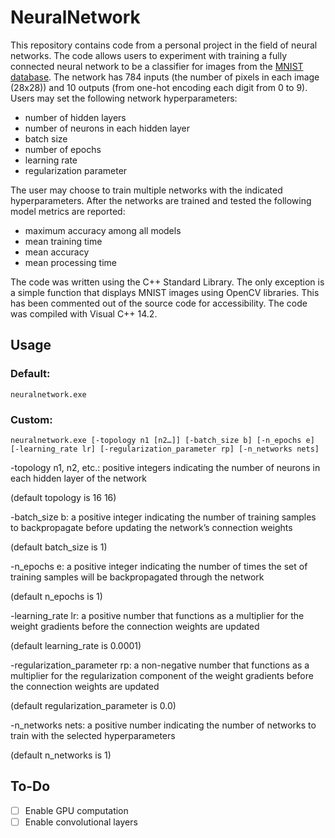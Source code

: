 # NeuralNetwork
This repository contains code from a personal project in the field of neural networks. The code allows users to experiment with training a fully connected neural network to be a classifier for images from the [MNIST database](http://yann.lecun.com/exdb/mnist/). The network has 784 inputs (the number of pixels in each image (28x28)) and 10 outputs (from one-hot encoding each digit from 0 to 9). Users may set the following network hyperparameters:
- number of hidden layers
- number of neurons in each hidden layer
- batch size
- number of epochs 
- learning rate 
- regularization parameter

The user may choose to train multiple networks with the indicated hyperparameters. After the networks are trained and tested the following model metrics are reported:
- maximum accuracy among all models
- mean training time
- mean accuracy
- mean processing time

The code was written using the C++ Standard Library. The only exception is a simple function that displays MNIST images using OpenCV libraries. This has been commented out of the source code for accessibility. The code was compiled with Visual C++ 14.2.

## Usage
### Default:
```
neuralnetwork.exe
```
### Custom:
```
neuralnetwork.exe [-topology n1 [n2…]] [-batch_size b] [-n_epochs e] [-learning_rate lr] [-regularization_parameter rp] [-n_networks nets]
```
-topology n1, n2, etc.: positive integers indicating the number of neurons in each hidden layer of the network

(default topology is 16 16)

-batch_size b: a positive integer indicating the number of training samples to backpropagate before updating the network’s connection weights

(default batch_size is 1)

-n_epochs e: a positive integer indicating the number of times the set of training samples will be backpropagated through the network

(default n_epochs is 1)

-learning_rate lr: a positive number that functions as a multiplier for the weight gradients before the connection weights are updated

(default learning_rate is 0.0001)

-regularization_parameter rp: a non-negative number that functions as a multiplier for the regularization component of the weight gradients before the connection weights are updated

(default regularization_parameter is 0.0)

-n_networks nets: a positive number indicating the number of networks to train with the selected hyperparameters

(default n_networks is 1)


## To-Do
- [ ] Enable GPU computation
- [ ] Enable convolutional layers
